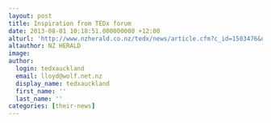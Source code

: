 ```yaml
---
layout: post
title: Inspiration from TEDx forum
date: 2013-08-01 10:18:51.000000000 +12:00
alturl: 'http://www.nzherald.co.nz/tedx/news/article.cfm?c_id=1503476&objectid=10906354'
altauthor: NZ HERALD
image:
author:
  login: tedxauckland
  email: lloyd@wolf.net.nz
  display_name: tedxauckland
  first_name: ''
  last_name: ''
categories: [their-news]
---
```

